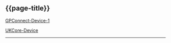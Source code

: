 ## {{page-title}}

<i class="fa fa-link"></i> [GPConnect-Device-1](https://fhir.nhs.uk/STU3/StructureDefinition/GPConnect-Device-1)

<i class="fa fa-link"></i> [UKCore-Device](https://simplifier.net/guide/uk-core-implementation-guide-stu3-sequence/Home/ProfilesandExtensions/Profile-UKCore-Device)

---
